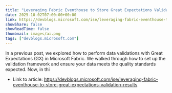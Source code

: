 ```yaml
---
title: "Leveraging Fabric Eventhouse to Store Great Expectations Validation Results"
date: 2025-10-02T07:00:00+00:00
link: https://devblogs.microsoft.com/ise/leveraging-fabric-eventhouse-to-store-great-expectations-validation-results
showShare: false
showReadTime: false
thumbnail: images/ai.png
tags: ["devblogs.microsoft.com"]
---
```

In a previous post, we explored how to perform data validations with Great Expectations (GX) in Microsoft Fabric. We walked through how to set up the validation framework and ensure your data meets the quality standards expected. Now, in thi

- Link to article: https://devblogs.microsoft.com/ise/leveraging-fabric-eventhouse-to-store-great-expectations-validation-results